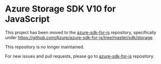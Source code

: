 # Azure Storage SDK V10 for JavaScript

This project has been moved to the [azure-sdk-for-js](https://github.com/Azure/azure-sdk-for-js) repository, specifically under https://github.com/Azure/azure-sdk-for-js/tree/master/sdk/storage.

This repository is no longer maintained.

For new issues and pull requests, please go to [azure-sdk-for-js](https://github.com/Azure/azure-sdk-for-js) repository.
